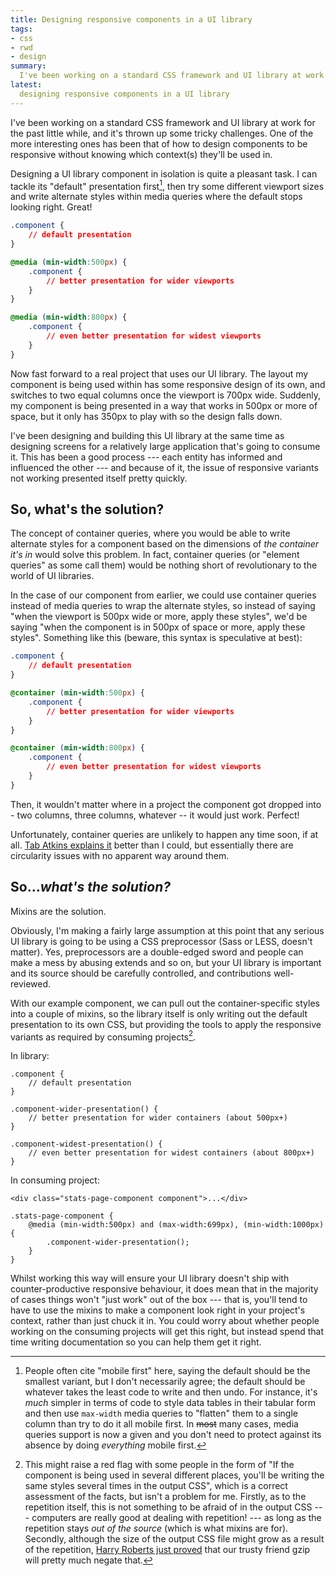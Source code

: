 ```yaml
---
title: Designing responsive components in a UI library
tags:
- css
- rwd
- design
summary:
  I've been working on a standard CSS framework and UI library at work for the past little while, and it's thrown up some tricky challenges. One of the more interesting ones has been that of how to design components to be responsive without knowing which context(s) they'll be used in.
latest:
  designing responsive components in a UI library
---
```


I've been working on a standard CSS framework and UI library at work for the past little while, and it's thrown up some tricky challenges. One of the more interesting ones has been that of how to design components to be responsive without knowing which context(s) they'll be used in.

Designing a UI library component in isolation is quite a pleasant task. I can tackle its "default" presentation first[^1], then try some different viewport sizes and write alternate styles within media queries where the default stops looking right. Great!

[^1]: People often cite "mobile first" here, saying the default should be the smallest variant, but I don't necessarily agree; the default should be whatever takes the least code to write and then undo. For instance, it's *much* simpler in terms of code to style data tables in their tabular form and then use `max-width` media queries to "flatten" them to a single column than try to do it all mobile first. In <del>most</del> many cases, media queries support is now a given and you don't need to protect against its absence by doing *everything* mobile first.

~~~css
.component {
	// default presentation
}

@media (min-width:500px) {
	.component {
		// better presentation for wider viewports
	}
}

@media (min-width:800px) {
	.component {
		// even better presentation for widest viewports
	}
}
~~~

Now fast forward to a real project that uses our UI library. The layout my component is being used within has some responsive design of its own, and switches to two equal columns once the viewport is 700px wide. Suddenly, my component is being presented in a way that works in 500px or more of space, but it only has 350px to play with so the design falls down.

I've been designing and building this UI library at the same time as designing screens for a relatively large application that's going to consume it. This has been a good process --- each entity has informed and influenced the other --- and because of it, the issue of responsive variants not working presented itself pretty quickly.

## So, what's the solution?

The concept of container queries, where you would be able to write alternate styles for a component based on the dimensions of *the container it's in* would solve this problem. In fact, container queries (or "element queries" as some call them) would be nothing short of revolutionary to the world of UI libraries.

In the case of our component from earlier, we could use container queries instead of media queries to wrap the alternate styles, so instead of saying "when the viewport is 500px wide or more, apply these styles", we'd be saying "when the component is in 500px of space or more, apply these styles". Something like this (beware, this syntax is speculative at best):

~~~css
.component {
	// default presentation
}

@container (min-width:500px) {
	.component {
		// better presentation for wider viewports
	}
}

@container (min-width:800px) {
	.component {
		// even better presentation for widest viewports
	}
}
~~~

Then, it wouldn't matter where in a project the component got dropped into - two columns, three columns, whatever -- it would just work. Perfect!

Unfortunately, container queries are unlikely to happen any time soon, if at all. [Tab Atkins explains it](http://www.xanthir.com/b4VG0) better than I could, but essentially there are circularity issues with no apparent way around them.

## So...*what's the solution?*

Mixins are the solution.

Obviously, I'm making a fairly large assumption at this point that any serious UI library is going to be using a CSS preprocessor (Sass or LESS, doesn't matter). Yes, preprocessors are a double-edged sword and people can make a mess by abusing extends and so on, but your UI library is important and its source should be carefully controlled, and contributions well-reviewed.

With our example component, we can pull out the container-specific styles into a couple of mixins, so the library itself is only writing out the default presentation to its own CSS, but providing the tools to apply the responsive variants as required by consuming projects[^2].

[^2]: This might raise a red flag with some people in the form of "If the component is being used in several different places, you'll be writing the same styles several times in the output CSS", which is a correct assessment of the facts, but isn't a problem for me. Firstly, as to the repetition itself, this is not something to be afraid of in the output CSS --- computers are really good at dealing with repetition! --- as long as the repetition stays *out of the source* (which is what mixins are for). Secondly, although the size of the output CSS file might grow as a result of the repetition, [Harry Roberts just proved](http://csswizardry.com/2016/02/mixins-better-for-performance/) that our trusty friend gzip will pretty much negate that.

In library:

~~~less
.component {
	// default presentation
}

.component-wider-presentation() {
	// better presentation for wider containers (about 500px+)
}

.component-widest-presentation() {
	// even better presentation for widest containers (about 800px+)
}
~~~

In consuming project:

~~~markup
<div class="stats-page-component component">...</div>
~~~

~~~less
.stats-page-component {
	@media (min-width:500px) and (max-width:699px), (min-width:1000px) {
		.component-wider-presentation();
	}
}
~~~

Whilst working this way will ensure your UI library doesn't ship with counter-productive responsive behaviour, it does mean that in the majority of cases things won't "just work" out of the box --- that is, you'll tend to have to use the mixins to make a component look right in your project's context, rather than just chuck it in. You could worry about whether people working on the consuming projects will get this right, but instead spend that time writing documentation so you can help them get it right.





